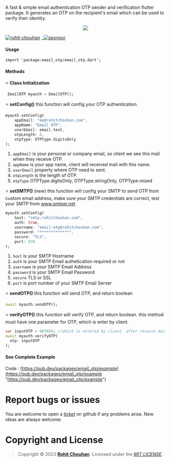 A fast & simple email authentication OTP sender and verification flutter package. It generates an OTP on the recipient's email which can be used to verify their identity. 

<p align="center"><img src="https://raw.githubusercontent.com/rohit-chouhan/email_otp/main/banner.jpg"/></p>

[![rohit-chouhan](https://user-images.githubusercontent.com/82075108/182797964-a92e0c59-b9ef-432d-92af-63b6475a4b1c.svg)](https://www.github.com/rohit-chouhan)
_[![sponsor](https://user-images.githubusercontent.com/82075108/182797969-11208ddc-b84c-4618-8534-18388d24ac18.svg)](https://github.com/sponsors/rohit-chouhan)


#### Usage
```
import 'package:email_otp/email_otp.dart';
```
#### Methods
⭐ **Class Initialization**
```dart
 EmailOTP myauth = EmailOTP();
```
⭐ **setConfig()**
this function will config your OTP authentication.

```dart
myauth.setConfig(
    appEmail: "me@rohitchouhan.com",
    appName: "Email OTP",
    userEmail: email.text,
    otpLength: 6,
    otpType: OTPType.digitsOnly
);
```
1. `appEmail` is your personal or company email, so client we see this mail when they receive OTP.
2. `appName` is your app name, client will received mail with this name.
3. `userEmail` property where OTP need to sent.
4. `otpLength` is the length of OTP.
5. `otpType` OTPType.digitsOnly, OTPType.stringOnly, OTPType.mixed

⭐ **setSMTP()** (new)
this function will config your SMTP to send OTP from custom email address, make sure your SMTP credentials are correct, test your SMTP from www.smtper.net

```dart
myauth.setConfig(
    host: "smtp.rohitchouhan.com",
    auth: true,
    username: "email-otp@rohitchouhan.com",
    password: "*************",
    secure: "TLS",
    port: 576
);
```
1. `host` is your SMTP Hostname
2. `auth` is your SMTP Email authetication required or not
3. `username` is your SMTP Email Address
4. `password` is your SMTP Email Password
5. `secure` TLS or SSL
6. `port` is port number of your SMTP Email Server

⭐ **sendOTP()**
this function will send OTP, and return boolean
```dart
await myauth.sendOTP();
```
⭐ **verifyOTP()**
this function will verify OTP, and return boolean. this method must have one parameter for OTP, which is enter by client.
```dart
var inputOTP = 987654; //which is entered by client, after receive mail
await myauth.verifyOTP(
  otp: inputOTP
);
```
#### See Complete Example
Code : [https://pub.dev/packages/email_otp/example](https://pub.dev/packages/email_otp/example "https://pub.dev/packages/email_otp/example")

# Report bugs or issues

You are welcome to open a _[ticket](https://github.com/rohit-chouhan/email_otp/issues)_ on github if any problems arise. New ideas are always welcome.

# Copyright and License

> Copyright © 2023 **[Rohit Chouhan](https://rohitchouhan.com)**. Licensed under the _[MIT LICENSE](https://github.com/rohit-chouhan/otp/blob/main/LICENSE)_.
